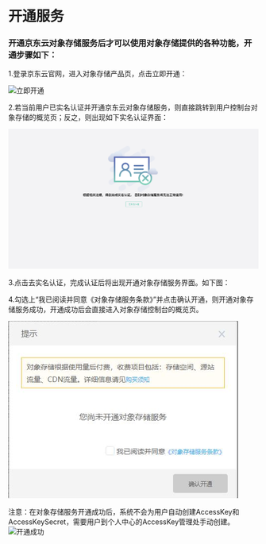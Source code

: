 # 开通服务

### 开通京东云对象存储服务后才可以使用对象存储提供的各种功能，开通步骤如下：

1.登录京东云官网，进入对象存储产品页，点击立即开通：

![立即开通](https://github.com/jdcloudcom/cn/blob/edit/image/Object-Storage-Service/OSS-006.png)

2.若当前用户已实名认证并开通京东云对象存储服务，则直接跳转到用户控制台对象存储的概览页；反之，则出现如下实名认证界面：

![实名认证](https://github.com/jdcloudcom/cn/blob/edit/image/Object-Storage-Service/OSS-007.png)

3.点击去实名认证，完成认证后将出现开通对象存储服务界面。如下图：

4.勾选上“我已阅读并同意《对象存储服务条款》”并点击确认开通，则开通对象存储服务成功，开通成功后会直接进入对象存储控制台的概览页。

![开通成功](https://github.com/jdcloudcom/cn/blob/edit/image/Object-Storage-Service/OSS-008.jpg)

注意：在对象存储服务开通成功后，系统不会为用户自动创建AccessKey和AccessKeySecret，需要用户到个人中心的AccessKey管理处手动创建。
![开通成功](https://github.com/jdcloudcom/cn/blob/edit/image/Object-Storage-Service/OSS-024.png)
